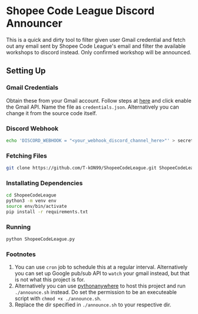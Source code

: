 # Shopee Code League Discord Announcer

This is a quick and dirty tool to filter given user Gmail credential and fetch out any email sent by Shopee Code League's email and filter the available
workshops to discord instead. Only confirmed workshop will be announced.

## Setting Up

### Gmail Credentials

Obtain these from your Gmail account. Follow steps at [here](https://developers.google.com/gmail/api/quickstart/python) and click enable the Gmail API. Name the file as `credentials.json`. Alternatively you can change it from the source code itself.

### Discord Webhook

```bash
echo 'DISCORD_WEBHOOK = "<your_webhook_discord_channel_here>"' > secrets.py
```

### Fetching Files

```bash
git clone https://github.com/T-kON99/ShopeeCodeLeague.git ShopeeCodeLeague
```

### Installating Dependencies

```bash
cd ShopeeCodeLeague
python3 -m venv env
source env/bin/activate
pip install -r requirements.txt
```

### Running

```bash
python ShopeeCodeLeague.py
```

### Footnotes

1. You can use `cron` job to schedule this at a regular interval. Alternatively you can set up Google pub/sub API to `watch` your gmail instead, but that is not what this project is for.
2. Alternatively you can use [pythonanywhere](https://www.pythonanywhere.com/) to host this project and run `./announce.sh` instead. Do set the permission to be an executeable script with `chmod +x ./announce.sh`. 
3. Replace the dir specified in `./announce.sh` to your respective dir.